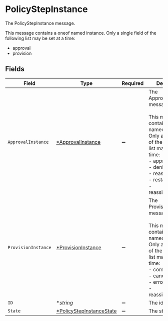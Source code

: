 # PolicyStepInstance

The PolicyStepInstance message.

This message contains a oneof named instance. Only a single field of the following list may be set at a time:
  - approval
  - provision



## Fields

| Field                                                                                                                                                                                                                   | Type                                                                                                                                                                                                                    | Required                                                                                                                                                                                                                | Description                                                                                                                                                                                                             |
| ----------------------------------------------------------------------------------------------------------------------------------------------------------------------------------------------------------------------- | ----------------------------------------------------------------------------------------------------------------------------------------------------------------------------------------------------------------------- | ----------------------------------------------------------------------------------------------------------------------------------------------------------------------------------------------------------------------- | ----------------------------------------------------------------------------------------------------------------------------------------------------------------------------------------------------------------------- |
| `ApprovalInstance`                                                                                                                                                                                                      | [*ApprovalInstance](../../models/shared/approvalinstance.md)                                                                                                                                                            | :heavy_minus_sign:                                                                                                                                                                                                      | The ApprovalInstance message.<br/><br/>This message contains a oneof named outcome. Only a single field of the following list may be set at a time:<br/>  - approved<br/>  - denied<br/>  - reassigned<br/>  - restarted<br/>  - reassignedByError<br/> |
| `ProvisionInstance`                                                                                                                                                                                                     | [*ProvisionInstance](../../models/shared/provisioninstance.md)                                                                                                                                                          | :heavy_minus_sign:                                                                                                                                                                                                      | The ProvisionInstance message.<br/><br/>This message contains a oneof named outcome. Only a single field of the following list may be set at a time:<br/>  - completed<br/>  - cancelled<br/>  - errored<br/>  - reassignedByError<br/> |
| `ID`                                                                                                                                                                                                                    | **string*                                                                                                                                                                                                               | :heavy_minus_sign:                                                                                                                                                                                                      | The id field.                                                                                                                                                                                                           |
| `State`                                                                                                                                                                                                                 | [*PolicyStepInstanceState](../../models/shared/policystepinstancestate.md)                                                                                                                                              | :heavy_minus_sign:                                                                                                                                                                                                      | The state field.                                                                                                                                                                                                        |